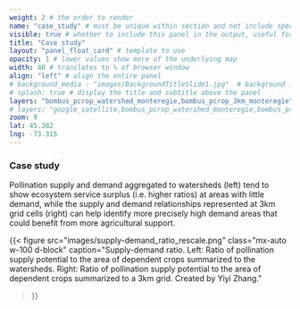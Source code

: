 ```yaml
---
weight: 2 # the order to render
name: "case_study" # must be unique within section and not include special characters
visible: true # whether to include this panel in the output, useful for testing
title: "Case study"
layout: "panel_float_card" # template to use
opacity: 1 # lower values show more of the underlying map
width: 40 # translates to % of browser window
align: "left" # align the entire panel
# background_media : "images/BackgroundTitleSlide1.jpg"  # background image rendered behind the panel, covering map
# splash: true # display the title and subtitle above the panel
layers: "bombus_pcrop_watershed_monteregie,bombus_pcrop_3km_monteregie" # basemap and overlaying layers
# layers: "google_satellite,bombus_pcrop_watershed_monteregie,bombus_pcrop_3km_monteregie" # basemap and overlaying layers
zoom: 9
lat: 45.382
lng: -73.315
---
```

### Case study

Pollination supply and demand aggregated to watersheds (left) tend to show ecosystem service surplus (i.e. higher ratios) at areas with little demand, while the supply and demand relationships represented at 3km grid cells (right) can help identify more precisely high demand areas that could benefit from more agricultural support.

{{< figure src="images/supply-demand_ratio_rescale.png" 
class="mx-auto w-100 d-block" 
caption="Supply-demand ratio. Left: Ratio of pollination supply potential to the area of dependent crops summarized to the watersheds. Right: Ratio of pollination supply potential to the area of dependent crops summarized to a 3km grid. Created by Yiyi Zhang." 
>}}